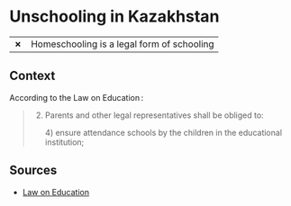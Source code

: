# Unschooling in Kazakhstan
| | |
|-|-|
| __✗__ | Homeschooling is a legal form of schooling |

## Context

According to the Law on Education :

> 2. Parents and other legal representatives shall be obliged to:
>
>    4\) ensure attendance schools by the children in the educational institution;



## Sources

* [Law on Education](https://adilet.zan.kz/eng/docs/Z070000319_)
